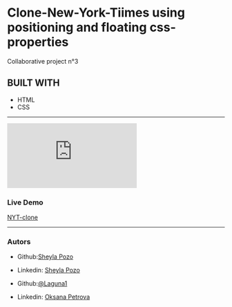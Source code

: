 # Clone-New-York-Tiimes using positioning and floating css-properties

Collaborative project n°3

## BUILT WITH

- HTML
- CSS

---

![Example](https://www.nytimes.com/2014/03/18/science/space/detection-of-waves-in-space-buttresses-landmark-theory-of-big-bang.html?_r=0)

### Live Demo

[NYT-clone](https://laguna1.github.io/Clone-New-York-Tiimes/)

---

### Autors

- Github:[Sheyla Pozo](https://github.com/sheylaPozo)
- Linkedin: [Sheyla Pozo](https://www.linkedin.com/in/sheypozo/)

- Github:[@Laguna1](https://github.com/Laguna1)
- Linkedin: [Oksana Petrova](https://www.linkedin.com/in/oksana-petrova-005bb0145/)

